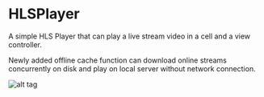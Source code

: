 # HLSPlayer

A simple HLS Player that can play a live stream video in a cell and a view controller. 

Newly added offline cache function can download online streams concurrently on disk and play on local server without network connection.

![alt tag](https://github.com/g-enius/HLSPlayer/blob/master/demo.gif)
